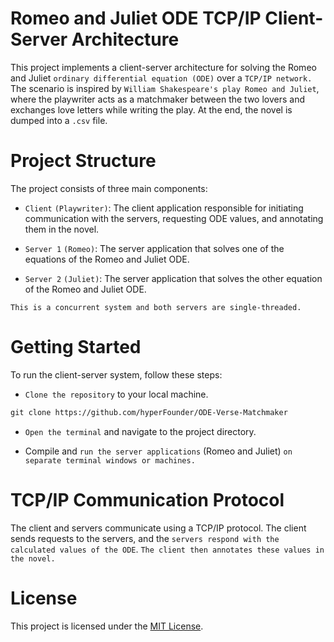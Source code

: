 # Romeo and Juliet ODE TCP/IP Client-Server Architecture

This project implements a client-server architecture for solving the Romeo and Juliet ```ordinary differential equation (ODE)``` over a ```TCP/IP network.``` The scenario is inspired by ```William Shakespeare's play Romeo and Juliet```, where the playwriter acts as a matchmaker between the two lovers and exchanges love letters while writing the play. At the end, the novel is dumped into a ```.csv``` file.

# Project Structure

The project consists of three main components:

- ```Client``` ```(Playwriter)```: The client application responsible for initiating communication with the servers, requesting ODE values, and annotating them in the novel.

- ```Server 1``` ```(Romeo)```: The server application that solves one of the equations of the Romeo and Juliet ODE.

- ```Server 2``` ```(Juliet)```: The server application that solves the other equation of the Romeo and Juliet ODE.

```This is a concurrent system and both servers are single-threaded.```

# Getting Started
To run the client-server system, follow these steps:

- ```Clone the repository``` to your local machine.
```xml
git clone https://github.com/hyperFounder/ODE-Verse-Matchmaker
```
- ```Open the terminal``` and navigate to the project directory.

- Compile and ```run the server applications``` (Romeo and Juliet) ```on separate terminal windows or machines.```

# TCP/IP Communication Protocol
The client and servers communicate using a TCP/IP protocol. The client sends requests to the servers, and the ```servers respond with the calculated values of the ODE```. ```The client then annotates these values in the novel.```

# License
This project is licensed under the [MIT License](https://github.com/hyperFounder/ODE-Verse-Matchmaker/blob/main/LICENSE).
